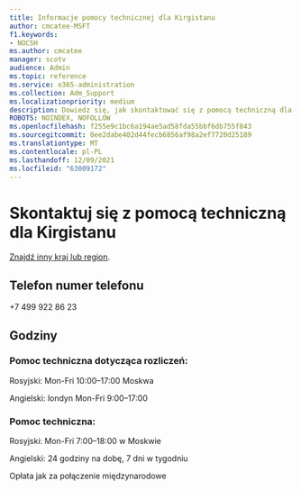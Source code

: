 ```yaml
---
title: Informacje pomocy technicznej dla Kirgistanu
author: cmcatee-MSFT
f1.keywords:
- NOCSH
ms.author: cmcatee
manager: scotv
audience: Admin
ms.topic: reference
ms.service: o365-administration
ms.collection: Adm_Support
ms.localizationpriority: medium
description: Dowiedz się, jak skontaktować się z pomocą techniczną dla swojego kraju lub regionu.
ROBOTS: NOINDEX, NOFOLLOW
ms.openlocfilehash: f255e9c1bc6a194ae5ad58fda55bbf6db755f843
ms.sourcegitcommit: 0ee2dabe402d44fecb6856af98a2ef7720d25189
ms.translationtype: MT
ms.contentlocale: pl-PL
ms.lasthandoff: 12/09/2021
ms.locfileid: "63009172"
---
```

# <a name="contact-support-for-kyrgyzstan"></a>Skontaktuj się z pomocą techniczną dla Kirgistanu

[Znajdź inny kraj lub region](../get-help-support.md).

## <a name="phone-number"></a>Telefon numer telefonu
+7 499 922 86 23

## <a name="hours"></a>Godziny
### <a name="billing-support"></a>Pomoc techniczna dotycząca rozliczeń:

Rosyjski: Mon-Fri 10:00–17:00 Moskwa

Angielski: londyn Mon-Fri 9:00–17:00

### <a name="technical-support"></a>Pomoc techniczna:

Rosyjski: Mon-Fri 7:00–18:00 w Moskwie

Angielski: 24 godziny na dobę, 7 dni w tygodniu

Opłata jak za połączenie międzynarodowe
